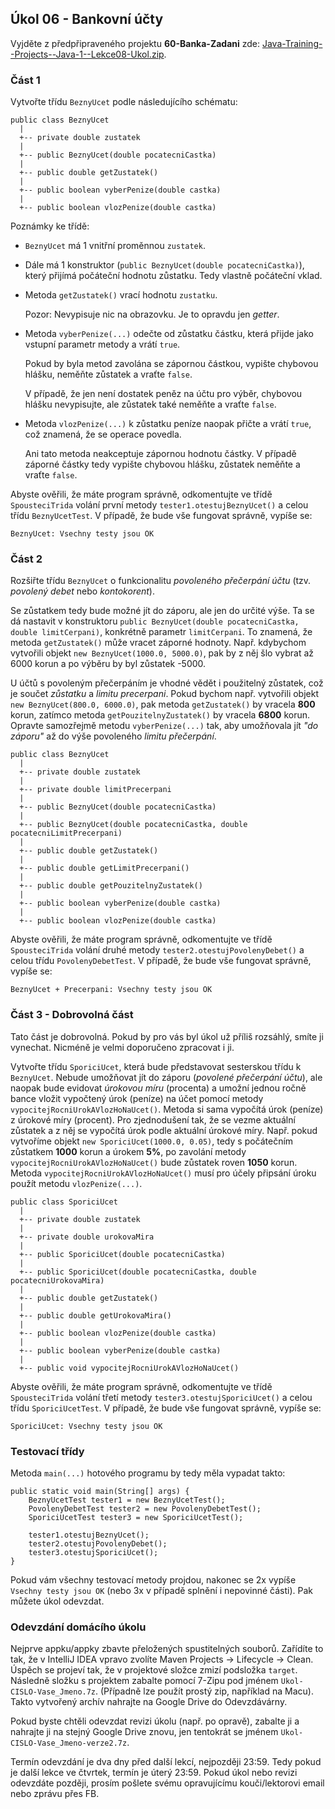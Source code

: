 Úkol 06 - Bankovní účty
-----------------------

Vyjděte z předpřipraveného projektu **60-Banka-Zadani**
zde: [Java-Training--Projects--Java-1--Lekce08-Ukol.zip](../../data/2019-podzim/java1/Java-Training--Projects--Java-1--Lekce08-Ukol.zip).



### Část 1

Vytvořte třídu `BeznyUcet` podle následujícího schématu:

~~~~
public class BeznyUcet
  |
  +-- private double zustatek
  |
  +-- public BeznyUcet(double pocatecniCastka)
  |
  +-- public double getZustatek()
  |
  +-- public boolean vyberPenize(double castka)
  |
  +-- public boolean vlozPenize(double castka)
~~~~

Poznámky ke třídě:

- `BeznyUcet` má 1 vnitřní proměnnou `zustatek`.

- Dále má 1 konstruktor (`public BeznyUcet(double pocatecniCastka)`), který přijímá počáteční hodnotu zůstatku.
    Tedy vlastně počáteční vklad.

- Metoda `getZustatek()` vrací hodnotu `zustatku`.

    Pozor: Nevypisuje nic na obrazovku. Je to opravdu jen *getter*.

- Metoda `vyberPenize(...)` odečte od zůstatku částku, která
    přijde jako vstupní parametr metody a vrátí `true`.

    Pokud by byla metod zavolána se zápornou částkou,
    vypište chybovou hlášku, neměňte zůstatek a vraťte `false`.

    V případě, že jen není dostatek peněz na účtu pro výběr,
    chybovou hlášku nevypisujte, ale zůstatek také neměňte
    a vraťte `false`.

- Metoda `vlozPenize(...)` k zůstatku peníze naopak přičte
    a vrátí `true`, což znamená, že se operace povedla.

    Ani tato metoda neakceptuje zápornou hodnotu částky.
    V případě záporné částky tedy vypište chybovou
    hlášku, zůstatek neměňte a vraťte `false`.


Abyste ověřili, že máte program správně,
odkomentujte ve třídě `SpousteciTrida` volání první metody
`tester1.otestujBeznyUcet()` a celou třídu `BeznyUcetTest`.
V případě, že bude vše fungovat správně, vypíše se:
~~~~
BeznyUcet: Vsechny testy jsou OK
~~~~



### Část 2

Rozšiřte třídu `BeznyUcet` o funkcionalitu *povoleného přečerpání účtu*
(tzv. *povolený debet* nebo *kontokorent*).

Se zůstatkem tedy bude možné jít do záporu, ale jen do určité výše.
Ta se dá nastavit v konstruktoru
`public BeznyUcet(double pocatecniCastka, double limitCerpani)`,
konkrétně parametr `limitCerpani`.
To znamená, že metoda `getZustatek()` může vracet záporné hodnoty.
Např. kdybychom vytvořili objekt `new BeznyUcet(1000.0, 5000.0)`,
pak by z něj šlo vybrat až 6000 korun a po výběru by byl zůstatek
-5000.

U účtů s povoleným přečerpáním je vhodné vědět i
použitelný zůstatek, což je součet *zůstatku* a *limitu precerpani*.
Pokud bychom např. vytvořili objekt `new BeznyUcet(800.0, 6000.0)`,
pak metoda `getZustatek()` by vracela **800** korun,
zatímco metoda `getPouzitelnyZustatek()` by vracela **6800** korun.
Opravte samozřejmě metodu `vyberPenize(...)` tak,
aby umožňovala jít *"do záporu"* až do výše povoleného *limitu
přečerpání*.

~~~~
public class BeznyUcet
  |
  +-- private double zustatek
  |
  +-- private double limitPrecerpani
  |
  +-- public BeznyUcet(double pocatecniCastka)
  |
  +-- public BeznyUcet(double pocatecniCastka, double pocatecniLimitPrecerpani)
  |
  +-- public double getZustatek()
  |
  +-- public double getLimitPrecerpani()
  |
  +-- public double getPouzitelnyZustatek()
  |
  +-- public boolean vyberPenize(double castka)
  |
  +-- public boolean vlozPenize(double castka)
~~~~

Abyste ověřili, že máte program správně,
odkomentujte ve třídě `SpousteciTrida` volání druhé metody
`tester2.otestujPovolenyDebet()` a celou třídu `PovolenyDebetTest`.
V případě, že bude vše fungovat správně, vypíše se:
~~~~
BeznyUcet + Precerpani: Vsechny testy jsou OK
~~~~



### Část 3 - Dobrovolná část

Tato část je dobrovolná.
Pokud by pro vás byl úkol už příliš rozsáhlý, smíte ji vynechat.
Nicméně je velmi doporučeno zpracovat i ji.

Vytvořte třídu `SporiciUcet`,
která bude představovat sesterskou třídu k `BeznyUcet`.
Nebude umožňovat jít do záporu (*povolené přečerpání účtu*),
ale naopak bude evidovat *úrokovou míru* (procenta) a umožní
jednou ročně bance vložit vypočtený úrok (peníze) na účet
pomocí metody `vypocitejRocniUrokAVlozHoNaUcet()`.
Metoda si sama vypočítá
úrok (peníze) z úrokové míry (procent). Pro zjednodušení tak, že se vezme
aktuální zůstatek a z něj se vypočítá úrok podle aktuální úrokové míry.
Např. pokud vytvoříme objekt `new SporiciUcet(1000.0, 0.05)`,
tedy s počátečním zůstatkem **1000** korun a úrokem **5%**,
po zavolání metody `vypocitejRocniUrokAVlozHoNaUcet()` bude zůstatek
roven **1050** korun.
Metoda `vypocitejRocniUrokAVlozHoNaUcet()` musí pro účely připsání
úroku použít metodu `vlozPenize(...)`.


~~~~
public class SporiciUcet
  |
  +-- private double zustatek
  |
  +-- private double urokovaMira
  |
  +-- public SporiciUcet(double pocatecniCastka)
  |
  +-- public SporiciUcet(double pocatecniCastka, double pocatecniUrokovaMira)
  |
  +-- public double getZustatek()
  |
  +-- public double getUrokovaMira()
  |
  +-- public boolean vlozPenize(double castka)
  |
  +-- public boolean vyberPenize(double castka)
  |
  +-- public void vypocitejRocniUrokAVlozHoNaUcet()
~~~~

Abyste ověřili, že máte program správně,
odkomentujte ve třídě `SpousteciTrida` volání třetí metody
`tester3.otestujSporiciUcet()` a celou třídu `SporiciUcetTest`.
V případě, že bude vše fungovat správně, vypíše se:
~~~~
SporiciUcet: Vsechny testy jsou OK
~~~~



### Testovací třídy

Metoda `main(...)` hotového programu by tedy měla vypadat takto:

~~~~
public static void main(String[] args) {
    BeznyUcetTest tester1 = new BeznyUcetTest();
    PovolenyDebetTest tester2 = new PovolenyDebetTest();
    SporiciUcetTest tester3 = new SporiciUcetTest();

    tester1.otestujBeznyUcet();
    tester2.otestujPovolenyDebet();
    tester3.otestujSporiciUcet();
}
~~~~

Pokud vám všechny testovací metody projdou, nakonec se 2x vypíše
`Vsechny testy jsou OK` (nebo 3x v případě splnění i nepovinné části).
Pak můžete úkol odevzdat.



### Odevzdání domácího úkolu

Nejprve appku/appky zbavte přeložených spustitelných souborů.
Zařídíte to tak, že v IntelliJ IDEA vpravo zvolíte
Maven Projects -> Lifecycle -> Clean.
Úspěch se projeví tak, že v projektové složce zmizí
podsložka `target`.
Následně složku s projektem
zabalte pomocí 7-Zipu pod jménem `Ukol-CISLO-Vase_Jmeno.7z`.
(Případně lze použít prostý zip, například na Macu).
Takto vytvořený archív nahrajte na Google Drive do Odevzdávárny.

Pokud byste chtěli odevzdat revizi úkolu (např. po opravě),
zabalte ji a nahrajte ji na stejný Google Drive znovu,
jen tentokrát se jménem `Ukol-CISLO-Vase_Jmeno-verze2.7z`.

Termín odevzdání je dva dny před další lekcí, nejpozději 23:59.
Tedy pokud je další lekce ve čtvrtek, termín je úterý 23:59.
Pokud úkol nebo revizi odevzdáte později,
prosím pošlete svému opravujícímu kouči/lektorovi email nebo zprávu přes FB.
